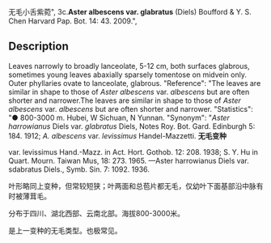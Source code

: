 无毛小舌紫菀",
3c.**Aster albescens var. glabratus** (Diels) Boufford & Y. S. Chen Harvard Pap. Bot. 14: 43. 2009.",

## Description
Leaves narrowly to broadly lanceolate, 5-12 cm, both surfaces glabrous, sometimes young leaves abaxially sparsely tomentose on midvein only. Outer phyllaries ovate to lanceolate, glabrous.
  "Reference": "The leaves are similar in shape to those of *Aster albescens* var. *albescens* but are often shorter and narrower.The leaves are similar in shape to those of *Aster albescens* var. *albescens* but are often shorter and narrower.
  "Statistics": "● 800-3000 m. Hubei, W Sichuan, N Yunnan.
  "Synonym": "*Aster harrowianus* Diels var. *glabratus* Diels, Notes Roy. Bot. Gard. Edinburgh 5: 184. 1912; *A. albescens* var. *levissimus* Handel-Mazzetti.
**无毛变种**

var. levissimus Hand.-Mazz. in Act. Hort. Gothob. 12: 208. 1938; S. Y. Hu in Quart. Mourn. Taiwan Mus, 18: 273. 1965. —Aster harrowianus Diels var. sdabratus Diels., Symb. Sin. 7: 1092. 1936.

叶形略同上变种，但常较短狭；叶两面和总苞片都无毛，仅幼叶下面基部沿中脉有时被薄茸毛。

分布于四川、湖北西部、云南北部。海拔800-3000米。

是上一变种的无毛类型。也极常见。
